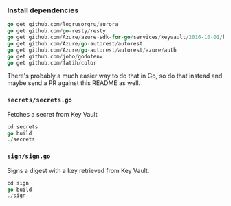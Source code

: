 ### Install dependencies
```go
go get github.com/logrusorgru/aurora
go get github.com/go-resty/resty
go get github.com/Azure/azure-sdk-for-go/services/keyvault/2016-10-01/keyvault
go get github.com/Azure/go-autorest/autorest
go get github.com/Azure/go-autorest/autorest/azure/auth
go get github.com/joho/godotenv
go get github.com/fatih/color
```

There's probably a much easier way to do that in Go, so do that instead
and maybe send a PR against this README as well.

### `secrets/secrets.go`
Fetches a secret from Key Vault
```go
cd secrets
go build
./secrets
```

### `sign/sign.go`
Signs a digest with a key retrieved from Key Vault.
```go
cd sign
go build
./sign
```
